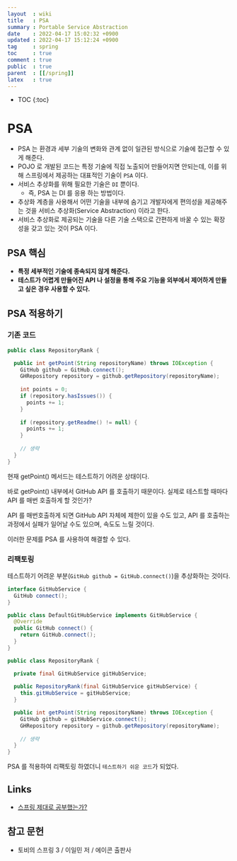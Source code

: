 ```yaml
---
layout  : wiki
title   : PSA
summary : Portable Service Abstraction
date    : 2022-04-17 15:02:32 +0900
updated : 2022-04-17 15:12:24 +0900
tag     : spring
toc     : true
comment : true
public  : true
parent  : [[/spring]]
latex   : true
---
```

* TOC
{:toc}

# PSA

- PSA 는 환경과 세부 기술의 변화와 관계 없이 일관된 방식으로 기술에 접근할 수 있게 해준다.
- POJO 로 개발된 코드는 특정 기술에 직접 노출되어 만들어지면 안되는데, 이를 위해 스프링에서 제공하는 대표적인 기술이 `PSA` 이다.
- 서비스 추상화를 위해 필요한 기술은 `DI` 뿐이다.
  - 즉, PSA 는 DI 를 응용 하는 방법이다.
- 추상화 계층을 사용해서 어떤 기술을 내부에 숨기고 개발자에게 편의성을 제공해주는 것을 서비스 추상화(Service Abstraction) 이라고 한다.
- 서비스 추상화로 제공되는 기술을 다른 기술 스택으로 간편하게 바꿀 수 있는 확장성을 갖고 있는 것이 PSA 이다.

## PSA 핵심

- __특정 세부적인 기술에 종속되지 않게 해준다.__
- __테스트가 어렵게 만들어진 API 나 설정을 통해 주요 기능을 외부에서 제어하게 만들고 싶은 경우 사용할 수 있다.__

## PSA 적용하기

### 기존 코드

```java
public class RepositoryRank {

  public int getPoint(String repositoryName) throws IOException {
    GitHub github = GitHub.connect();
    GHRepository repository = github.getRepository(repositoryName);
    
    int points = 0;
    if (repository.hasIssues()) {
      points += 1;
    }
    
    if (repository.getReadme() != null) {
      points += 1;
    }
  
    // 생략
  }
}
```

현재 getPoint() 메서드는 테스트하기 어려운 상태이다.

바로 getPoint() 내부에서 GitHub API 를 호출하기 때문이다. 실제로 테스트할 때마다 API 를 매번 호출하게 할 것인가?

API 를 매번호출하게 되면 GitHub API 자체에 제한이 있을 수도 있고, API 를 호출하는 과정에서 실패가 일어날 수도 있으며, 속도도 느릴 것이다.

이러한 문제를 PSA 를 사용하여 해결할 수 있다.

### 리팩토링

테스트하기 어려운 부분(`GitHub github = GitHub.connect()`)을 추상화하는 것이다.

```java
interface GitHubService {
  GitHub connect();
}
```
```java
public class DefaultGitHubService implements GitHubService {
  @Override
  public GitHub connect() {
    return GitHub.connect();
  }
}
```
```java
public class RepositoryRank {

  private final GitHubService gitHubService;
  
  public RepositoryRank(final GitHubService gitHubService) {
    this.gitHubService = gitHubService;
  }

  public int getPoint(String repositoryName) throws IOException {
    GitHub github = gitHubService.connect();
    GHRepository repository = github.getRepository(repositoryName);
    
    // 생략
  }
}
```

PSA 를 적용하여 리팩토링 하였더니 `테스트하기 쉬운 코드`가 되었다.

## Links

- [스프링 제대로 공부했는가?](https://www.youtube.com/watch?v=bJfbPWEMj_c&t=12s)

## 참고 문헌

- 토비의 스프링 3 / 이일민 저 / 에이콘 출판사